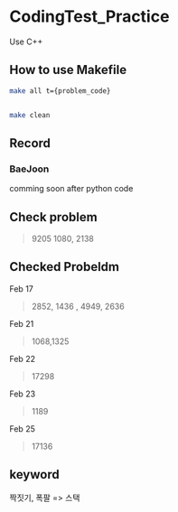 # CodingTest_Practice

Use C++

## How to use Makefile

```sh
make all t={problem_code}


make clean
```


## Record

### BaeJoon

comming soon after python code

## Check problem

> 9205
> 1080, 2138

## Checked Probeldm

Feb 17
> 2852, 1436 , 4949, 2636

Feb 21
> 1068,1325

Feb 22
> 17298

Feb 23
> 1189

Feb 25
> 17136


## keyword

짝짓기, 폭팔 => 스택
